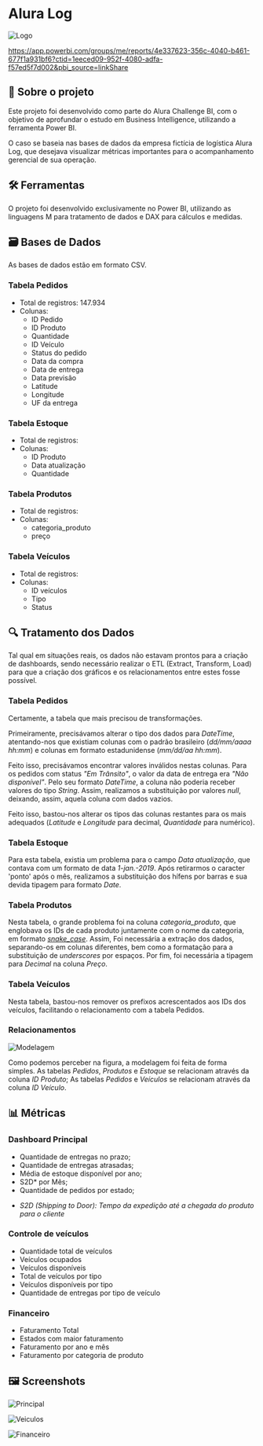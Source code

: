# Alura Log

![Logo](https://github.com/moisesjsalmeida/alura-challenges-BI-1/blob/main/alura%20log%20preto.png)

https://app.powerbi.com/groups/me/reports/4e337623-356c-4040-b461-677f1a931bf6?ctid=1eeced09-952f-4080-adfa-f57ed5f7d002&pbi_source=linkShare

## 🚚 Sobre o projeto

Este projeto foi desenvolvido como parte do Alura Challenge BI, com o objetivo de aprofundar o estudo em Business Intelligence, utilizando a ferramenta Power BI.

O caso se baseia nas bases de dados da empresa fictícia de logística Alura Log, que desejava visualizar métricas importantes para o acompanhamento gerencial de sua operação.

## 🛠 Ferramentas

O projeto foi desenvolvido exclusivamente no Power BI, utilizando as linguagens M para tratamento de dados e DAX para cálculos e medidas.

## 🗃 Bases de Dados

As bases de dados estão em formato CSV.

### Tabela Pedidos

- Total de registros: 147.934
- Colunas:
	- ID Pedido
	- ID Produto
	- Quantidade
	- ID Veículo
	- Status do pedido
	- Data da compra
	- Data de entrega
	- Data previsão
	- Latitude
	- Longitude
	- UF da entrega

### Tabela Estoque

- Total de registros:
- Colunas:
  - ID Produto
  - Data atualização
  - Quantidade

### Tabela Produtos

- Total de registros:
- Colunas:
  - categoria_produto
  - preço

### Tabela Veículos

- Total de registros:
- Colunas:
  - ID veículos
  - Tipo
  - Status



## 🔍 Tratamento dos Dados

Tal qual em situações reais, os dados não estavam prontos para a criação de dashboards, sendo necessário realizar o ETL (Extract, Transform, Load) para que a criação dos gráficos e os relacionamentos entre estes fosse possível.

### Tabela Pedidos

Certamente, a tabela que mais precisou de transformações.

Primeiramente, precisávamos alterar o tipo dos dados para *DateTime*, atentando-nos que existiam colunas com o padrão brasileiro (*dd/mm/aaaa hh:mm*) e colunas em formato estadunidense (*mm/dd/aa hh:mm*).

Feito isso, precisávamos encontrar valores inválidos nestas colunas. Para os pedidos com status *"Em Trânsito"*, o valor da data de entrega era *"Não disponível"*. Pelo seu formato *DateTime*, a coluna não poderia receber valores do tipo *String*. Assim, realizamos a substituição por valores *null*, deixando, assim, aquela coluna com dados vazios.

Feito isso, bastou-nos alterar os tipos das colunas restantes para os mais adequados (*Latitude* e *Longitude* para decimal, *Quantidade* para numérico).

### Tabela Estoque

Para esta tabela, existia um problema para o campo *Data atualização*, que contava com um formato de data *1-jan.-2019*. Após retirarmos o caracter 'ponto' após o mês, realizamos a substituição dos hífens por barras e sua devida tipagem para formato *Date*.

### Tabela Produtos

Nesta tabela, o grande problema foi na coluna *categoria_produto*, que englobava os IDs de cada produto juntamente com o nome da categoria, em formato *[snake_case](https://en.wikipedia.org/wiki/Snake_case)*. Assim, Foi necessária a extração dos dados, separando-os em colunas diferentes, bem como a formatação para a substituição de *underscores* por espaços. Por fim, foi necessária a tipagem para *Decimal* na coluna *Preço*.

### Tabela Veículos

Nesta tabela, bastou-nos remover os prefixos acrescentados aos IDs dos veículos, facilitando o relacionamento com a tabela Pedidos.

### Relacionamentos

![Modelagem](https://github.com/moisesjsalmeida/alura-challenges-BI-1/blob/main/Modelagem.jpg)

Como podemos perceber na figura, a modelagem foi feita de forma simples. As tabelas *Pedidos*, *Produtos* e *Estoque* se relacionam através da coluna *ID Produto*; As tabelas *Pedidos* e *Veículos* se relacionam através da coluna *ID Veículo*.

## 📊 Métricas

### Dashboard Principal

- Quantidade de entregas no prazo;
- Quantidade de entregas atrasadas;
- Média de estoque disponível por ano;
- S2D* por Mês;
- Quantidade de pedidos por estado;

* *S2D (Shipping to Door): Tempo da expedição até a chegada do produto para o cliente*

### Controle de veículos

- Quantidade total de veículos
- Veículos ocupados
- Veículos disponíveis
- Total de veículos por tipo
- Veículos disponíveis por tipo
- Quantidade de entregas por tipo de veículo

### Financeiro

- Faturamento Total
- Estados com maior faturamento
- Faturamento por ano e mês
- Faturamento por categoria de produto

## 🖼 Screenshots

![Principal](https://github.com/moisesjsalmeida/alura-challenges-BI-1/blob/main/Screenshot1.jpg)

![Veiculos](https://github.com/moisesjsalmeida/alura-challenges-BI-1/blob/main/Screenshot2.jpg)

![Financeiro](https://github.com/moisesjsalmeida/alura-challenges-BI-1/blob/main/Screenshot3.jpg)
